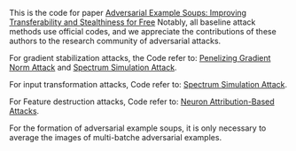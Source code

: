 This is the code for paper [Adversarial Example Soups: Improving Transferability and Stealthiness for Free](https://ieeexplore.ieee.org/document/10858076)
Notably, all baseline attack methods use official codes, and we appreciate the contributions of these authors to the research community of adversarial attacks.

For gradient stabilization attacks, the Code refer to: [Penelizing Gradient Norm Attack](https://github.com/Trustworthy-AI-Group/PGN) and [Spectrum Simulation Attack](https://github.com/yuyang-long/SSA).

For input transformation attacks, Code refer to: [Spectrum Simulation Attack](https://github.com/yuyang-long/SSA).

For Feature destruction attacks, Code refer to: [Neuron Attribution-Based Attacks](https://github.com/jpzhang1810/NAA).

For the formation of adversarial example soups, it is only necessary to average the images of multi-batche adversarial examples.

